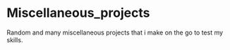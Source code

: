 # Miscellaneous_projects
Random and many miscellaneous projects that i make on the go to test my skills.
